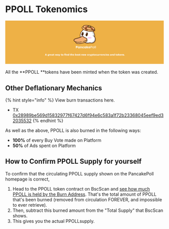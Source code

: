 # PPOLL Tokenomics

![](../../.gitbook/assets/NEWBAN.jpg)

All the **PPOLL **tokens have been minted when the token was created.

## **Other Deflationary Mechanics** <a href="other-deflationary-mechanics" id="other-deflationary-mechanics"></a>

{% hint style="info" %}
View burn transactions here.

* TX [0x28989be569d15832977f67427d6f94e6c583a1f72b23368045eef9ed32035532](https://bscscan.com/tx/0x28989be569d15832977f67427d6f94e6c583a1f72b23368045eef9ed32035532)
{% endhint %}

As well as the above, PPOLL is also burned in the following ways:

* **100%** of every Buy Vote made on Platform
* **50%** of Ads spent on Platform

## How to Confirm PPOLL Supply for yourself

To confirm that the circulating PPOLL supply shown on the PancakePoll homepage is correct,&#x20;

1. Head to the PPOLL token contract on BscScan and [see how much PPOLL is held by the Burn Address](https://bscscan.com/token/0xc29000a4b1ecd326b6dafae17bda636475fea1e7?a=0x000000000000000000000000000000000000dead). That's the total amount of PPOLL that's been burned (removed from circulation FOREVER, and impossible to ever retrieve).
2. Then, subtract this burned amount from the "Total Supply" that BscScan shows.
3. This gives you the actual PPOLLsupply.

